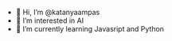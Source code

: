 - 👋 Hi, I’m @katanyaampas
- 👀 I’m interested in AI
- 🌱 I’m currently learning Javasript and Python

<!---
katanyaampas/katanyaampas is a ✨ special ✨ repository because its `README.md` (this file) appears on your GitHub profile.
You can click the Preview link to take a look at your changes.
--->
